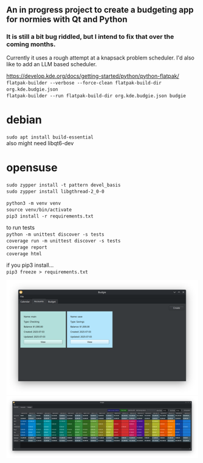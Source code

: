 ## An in progress project to create a budgeting app for normies with Qt and Python

### It is still a bit bug riddled, but I intend to fix that over the coming months.

Currently it uses a rough attempt at a knapsack problem scheduler.
I'd also like to add an LLM based scheduler.

https://develop.kde.org/docs/getting-started/python/python-flatpak/  
`flatpak-builder --verbose --force-clean flatpak-build-dir org.kde.budgie.json`  
`flatpak-builder --run flatpak-build-dir org.kde.budgie.json budgie`  
  
# debian  
`sudo apt install build-essential`  
also might need libqt6-dev  
  
# opensuse  
`sudo zypper install -t pattern devel_basis`  
`sudo zypper install libgthread-2_0-0`  
  
`python3 -m venv venv`  
`source venv/bin/activate`  
`pip3 install -r requirements.txt`  
  
to run tests  
`python -m unittest discover -s tests`  
`coverage run -m unittest discover -s tests`  
`coverage report`  
`coverage html`  
  
if you pip3 install...  
`pip3 freeze > requirements.txt`  
  
![image](screenshots/budgieqtpy-accounts.png)
![image](screenshots/budgieqtpy-extrapolate.png)
